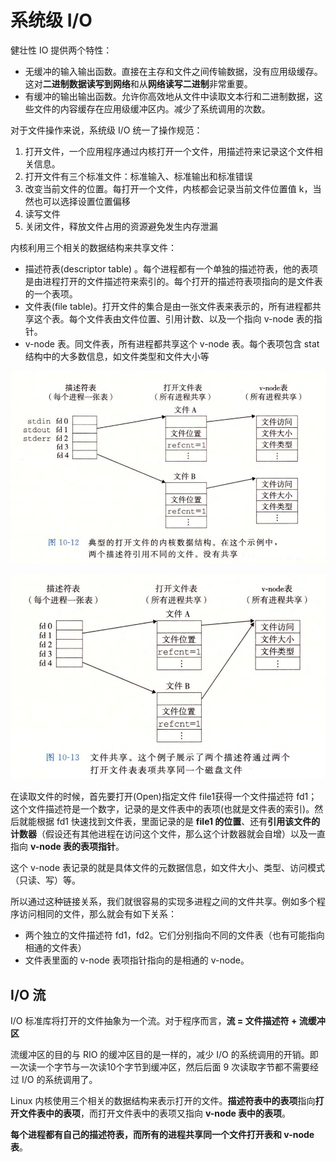 # 系统级 I/O

健壮性 IO 提供两个特性：

- 无缓冲的输入输出函数。直接在主存和文件之间传输数据，没有应用级缓存。这对**二进制数据读写到网络**和从**网络读写二进制**非常重要。
- 有缓冲的输出输出函数。允许你高效地从文件中读取文本行和二进制数据，这些文件的内容缓存在应用级缓冲区内。减少了系统调用的次数。

对于文件操作来说，系统级 I/O 统一了操作规范：

1. 打开文件，一个应用程序通过内核打开一个文件，用描述符来记录这个文件相关信息。
2. 打开文件有三个标准文件：标准输入、标准输出和标准错误
3. 改变当前文件的位置。每打开一个文件，内核都会记录当前文件位置值 k，当然也可以选择设置位置偏移
4. 读写文件
5. 关闭文件，释放文件占用的资源避免发生内存泄漏

内核利用三个相关的数据结构来共享文件：

- 描述符表(descriptor table) 。每个进程都有一个单独的描述符表，他的表项是由进程打开的文件描述符来索引的。每个打开的描述符表项指向的是文件表的一个表项。
- 文件表(file table)。打开文件的集合是由一张文件表来表示的，所有进程都共享这个表。每个文件表由文件位置、引用计数、以及一个指向 v-node 表的指针。
- v-node 表。同文件表，所有进程都共享这个 v-node 表。每个表项包含 stat 结构中的大多数信息，如文件类型和文件大小等

![](asserts/1605239661.png)

![](asserts/1605239715.jpg)

在读取文件的时候，首先要打开(Open)指定文件 file1获得一个文件描述符 fd1；这个文件描述符是一个数字，记录的是文件表中的表项(也就是文件表的索引)。然后就能根据 fd1 快速找到文件表，里面记录的是 **file1 的位置**、还有**引用该文件的计数器**（假设还有其他进程在访问这个文件，那么这个计数器就会自增）以及一直指向 **v-node 表的表项指针**。

这个 v-node 表记录的就是具体文件的元数据信息，如文件大小、类型、访问模式（只读、写）等。

所以通过这种链接关系，我们就很容易的实现多进程之间的文件共享。例如多个程序访问相同的文件，那么就会有如下关系：

- 两个独立的文件描述符 fd1，fd2。它们分别指向不同的文件表（也有可能指向相通的文件表）
- 文件表里面的 v-node 表项指针指向的是相通的 v-node。

## I/O 流

I/O 标准库将打开的文件抽象为一个流。对于程序而言，**流 = 文件描述符 + 流缓冲区**

流缓冲区的目的与 RIO 的缓冲区目的是一样的，减少 I/O 的系统调用的开销。即一次读一个字节与一次读10个字节到缓冲区，然后后面 9 次读取字节都不需要经过 I/O 的系统调用了。

Linux 内核使用三个相关的数据结构来表示打开的文件。**描述符表中的表项**指向**打开文件表中的表项**，而打开文件表中的表项又指向 **v-node 表中的表项**。

**每个进程都有自己的描述符表，而所有的进程共享同一个文件打开表和 v-node 表**。

